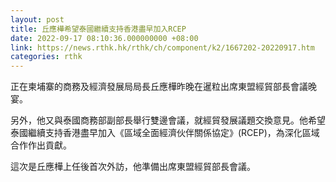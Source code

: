 ```yaml
---
layout: post
title: 丘應樺希望泰國繼續支持香港盡早加入RCEP
date: 2022-09-17 08:10:36.000000000 +08:00
link: https://news.rthk.hk/rthk/ch/component/k2/1667202-20220917.htm
categories: rthk
---
```


正在柬埔寨的商務及經濟發展局局長丘應樺昨晚在暹粒出席東盟經貿部長會議晚宴。

另外，他又與泰國商務部副部長舉行雙邊會議，就經貿發展議題交換意見。他希望泰國繼續支持香港盡早加入《區域全面經濟伙伴關係協定》(RCEP)，為深化區域合作作出貢獻。

這次是丘應樺上任後首次外訪，他準備出席東盟經貿部長會議。
